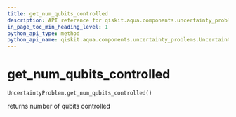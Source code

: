 ```yaml
---
title: get_num_qubits_controlled
description: API reference for qiskit.aqua.components.uncertainty_problems.UncertaintyProblem.get_num_qubits_controlled
in_page_toc_min_heading_level: 1
python_api_type: method
python_api_name: qiskit.aqua.components.uncertainty_problems.UncertaintyProblem.get_num_qubits_controlled
---
```


# get\_num\_qubits\_controlled

<span id="qiskit.aqua.components.uncertainty_problems.UncertaintyProblem.get_num_qubits_controlled" />

`UncertaintyProblem.get_num_qubits_controlled()`

returns number of qubits controlled

